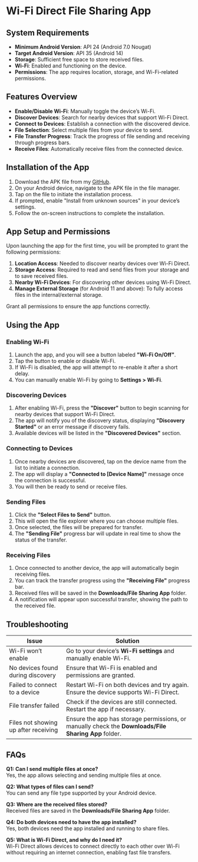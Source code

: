 # Wi-Fi Direct File Sharing App

## System Requirements
- **Minimum Android Version**: API 24 (Android 7.0 Nougat)
- **Target Android Version**: API 35 (Android 14)
- **Storage**: Sufficient free space to store received files.
- **Wi-Fi**: Enabled and functioning on the device.
- **Permissions**: The app requires location, storage, and Wi-Fi-related permissions.

## Features Overview
- **Enable/Disable Wi-Fi**: Manually toggle the device’s Wi-Fi.
- **Discover Devices**: Search for nearby devices that support Wi-Fi Direct.
- **Connect to Devices**: Establish a connection with the discovered device.
- **File Selection**: Select multiple files from your device to send.
- **File Transfer Progress**: Track the progress of file sending and receiving through progress bars.
- **Receive Files**: Automatically receive files from the connected device.

## Installation of the App
1. Download the APK file from my [GitHub](https://github.com/VikasGari/wifi_direct_file_sharing_app).
2. On your Android device, navigate to the APK file in the file manager.
3. Tap on the file to initiate the installation process.
4. If prompted, enable "Install from unknown sources" in your device’s settings.
5. Follow the on-screen instructions to complete the installation.

## App Setup and Permissions
Upon launching the app for the first time, you will be prompted to grant the following permissions:
1. **Location Access**: Needed to discover nearby devices over Wi-Fi Direct.
2. **Storage Access**: Required to read and send files from your storage and to save received files.
3. **Nearby Wi-Fi Devices**: For discovering other devices using Wi-Fi Direct.
4. **Manage External Storage** (for Android 11 and above): To fully access files in the internal/external storage.

Grant all permissions to ensure the app functions correctly.

## Using the App

### Enabling Wi-Fi
1. Launch the app, and you will see a button labeled **"Wi-Fi On/Off"**.
2. Tap the button to enable or disable Wi-Fi.
3. If Wi-Fi is disabled, the app will attempt to re-enable it after a short delay.
4. You can manually enable Wi-Fi by going to **Settings > Wi-Fi**.

### Discovering Devices
1. After enabling Wi-Fi, press the **"Discover"** button to begin scanning for nearby devices that support Wi-Fi Direct.
2. The app will notify you of the discovery status, displaying **"Discovery Started"** or an error message if discovery fails.
3. Available devices will be listed in the **"Discovered Devices"** section.

### Connecting to Devices
1. Once nearby devices are discovered, tap on the device name from the list to initiate a connection.
2. The app will display a **"Connected to [Device Name]"** message once the connection is successful.
3. You will then be ready to send or receive files.

### Sending Files
1. Click the **"Select Files to Send"** button.
2. This will open the file explorer where you can choose multiple files.
3. Once selected, the files will be prepared for transfer.
4. The **"Sending File"** progress bar will update in real time to show the status of the transfer.

### Receiving Files
1. Once connected to another device, the app will automatically begin receiving files.
2. You can track the transfer progress using the **"Receiving File"** progress bar.
3. Received files will be saved in the **Downloads/File Sharing App** folder.
4. A notification will appear upon successful transfer, showing the path to the received file.

## Troubleshooting

| **Issue**                               | **Solution**                                                                 |
|-----------------------------------------|-----------------------------------------------------------------------------|
| Wi-Fi won’t enable                      | Go to your device’s **Wi-Fi settings** and manually enable Wi-Fi.           |
| No devices found during discovery       | Ensure that Wi-Fi is enabled and permissions are granted.                   |
| Failed to connect to a device           | Restart Wi-Fi on both devices and try again. Ensure the device supports Wi-Fi Direct. |
| File transfer failed                    | Check if the devices are still connected. Restart the app if necessary.     |
| Files not showing up after receiving    | Ensure the app has storage permissions, or manually check the **Downloads/File Sharing App** folder. |

## FAQs

**Q1: Can I send multiple files at once?**  
Yes, the app allows selecting and sending multiple files at once.

**Q2: What types of files can I send?**  
You can send any file type supported by your Android device.

**Q3: Where are the received files stored?**  
Received files are saved in the **Downloads/File Sharing App** folder.

**Q4: Do both devices need to have the app installed?**  
Yes, both devices need the app installed and running to share files.

**Q5: What is Wi-Fi Direct, and why do I need it?**  
Wi-Fi Direct allows devices to connect directly to each other over Wi-Fi without requiring an internet connection, enabling fast file transfers.
